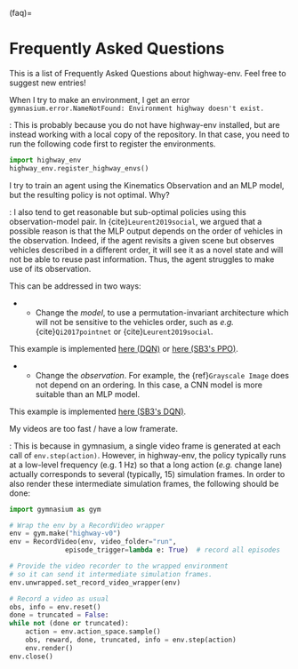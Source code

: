 (faq)=

# Frequently Asked Questions

This is a list of Frequently Asked Questions about highway-env.  Feel free to
suggest new entries!

When I try to make an environment, I get an error `gymnasium.error.NameNotFound: Environment highway doesn't exist.`

: This is probably because you do not have highway-env installed, but are instead working with a local copy of the
  repository. In that case, you need to run the following code first to register the environments.

```python
import highway_env
highway_env.register_highway_envs()
```

I try to train an agent using the Kinematics Observation and an MLP model, but the resulting policy is not optimal. Why?

: I also tend to get reasonable but sub-optimal policies using this observation-model pair.
  In {cite}`Leurent2019social`, we argued that a possible reason is that the MLP output depends on the order of
  vehicles in the observation. Indeed, if the agent revisits a given scene but observes vehicles described in a different
  order, it will see it as a novel state and will not be able to reuse past information. Thus, the agent struggles to
  make use of its observation.

  This can be addressed in two ways:

  - - Change the *model*, to use a permutation-invariant architecture which will not be sensitive to the vehicles order, such as *e.g.* {cite}`Qi2017pointnet` or {cite}`Leurent2019social`.

  This example is implemented [here (DQN)](https://colab.research.google.com/github/eleurent/highway-env/blob/master/scripts/intersection_social_dqn.ipynb) or [here (SB3's PPO)](https://github.com/eleurent/highway-env/blob/master/scripts/sb3_highway_ppo_transformer.py).

  - - Change the *observation*. For example, the {ref}`Grayscale Image` does not depend on an ordering. In this case, a CNN model is more suitable than an MLP model.

  This example is implemented [here (SB3's DQN)](https://github.com/eleurent/highway-env/blob/master/scripts/sb3_highway_dqn_cnn.py).

My videos are too fast / have a low framerate.

: This is because in gymnasium, a single video frame is generated at each call of `env.step(action)`. However, in highway-env, the policy typically runs at a low-level frequency (e.g. 1 Hz) so that a long action (*e.g.* change lane) actually corresponds to several (typically, 15) simulation frames.
  In order to also render these intermediate simulation frames, the following should be done:

```python
import gymnasium as gym

# Wrap the env by a RecordVideo wrapper
env = gym.make("highway-v0")
env = RecordVideo(env, video_folder="run",
              episode_trigger=lambda e: True)  # record all episodes

# Provide the video recorder to the wrapped environment
# so it can send it intermediate simulation frames.
env.unwrapped.set_record_video_wrapper(env)

# Record a video as usual
obs, info = env.reset()
done = truncated = False:
while not (done or truncated):
    action = env.action_space.sample()
    obs, reward, done, truncated, info = env.step(action)
    env.render()
env.close()
```
